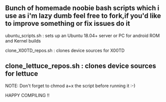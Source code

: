 Bunch of homemade noobie bash scripts which i use as i'm lazy dumb
feel free to fork,if you'd like to improve something or fix issues do it
--------------------------------------------------------------------------------------------
ubuntu_scripts.sh : sets up an Ubuntu 18.04+ server or PC for android ROM and Kernel builds

clone_X00TD_repos.sh : clones device sources for X00TD

clone_lettuce_repos.sh : clones device sources for lettuce
-------------------------------------------------------------------------------------------
NOTE: Don't forget to chmod a+x the script before running it :-) 

HAPPY COMPILING !!
